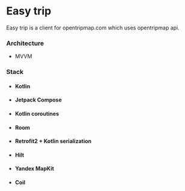 # Easy trip
Easy trip is a client for opentripmap.com which uses opentripmap api.

### Architecture
  * MVVM
### Stack
  * #### Kotlin
  * #### Jetpack Compose
  * #### Kotlin coroutines
  * #### Room
  * #### Retrofit2 + Kotlin serialization
  * #### Hilt
  * #### Yandex MapKit
  * #### Coil
